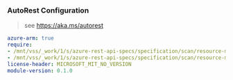 ### AutoRest Configuration

> see https://aka.ms/autorest

``` yaml
azure-arm: true
require:
- /mnt/vss/_work/1/s/azure-rest-api-specs/specification/scan/resource-manager/readme.md
- /mnt/vss/_work/1/s/azure-rest-api-specs/specification/scan/resource-manager/readme.go.md
license-header: MICROSOFT_MIT_NO_VERSION
module-version: 0.1.0

```